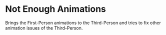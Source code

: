 # Not Enough Animations

Brings the First-Person animations to the Third-Person and tries to fix other animation issues of the Third-Person.